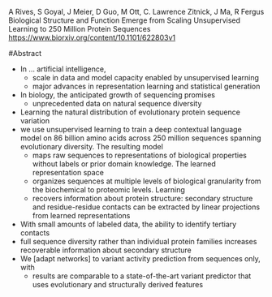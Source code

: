 A Rives, S Goyal, J Meier, D Guo, M Ott, C. Lawrence Zitnick, J Ma, R Fergus
Biological Structure and Function Emerge from
  Scaling Unsupervised Learning to 250 Million Protein Sequences
https://www.biorxiv.org/content/10.1101/622803v1

#Abstract

* In ... artificial intelligence,
  * scale in data and model capacity enabled by unsupervised learning
  * major advances in representation learning and statistical generation
* In biology, the anticipated growth of sequencing promises
  * unprecedented data on natural sequence diversity
* Learning the natural distribution of evolutionary protein sequence variation
* we use unsupervised learning to train a deep contextual language model
  on 86 billion amino acids across 250 million sequences spanning evolutionary
  diversity. The resulting model
  * maps raw sequences to representations of biological properties without
    labels or prior domain knowledge. The learned representation space
  * organizes sequences at multiple levels of biological granularity from the
    biochemical to proteomic levels.  Learning
  * recovers information about protein structure:
    secondary structure and residue-residue contacts can be extracted by linear
    projections from learned representations
* With small amounts of labeled data, the ability to identify tertiary contacts
* full sequence diversity rather than individual protein families increases
  recoverable information about secondary structure
* We [adapt networks] to variant activity prediction from sequences only, with
  * results are comparable to a state-of-the-art variant predictor that uses
    evolutionary and structurally derived features
